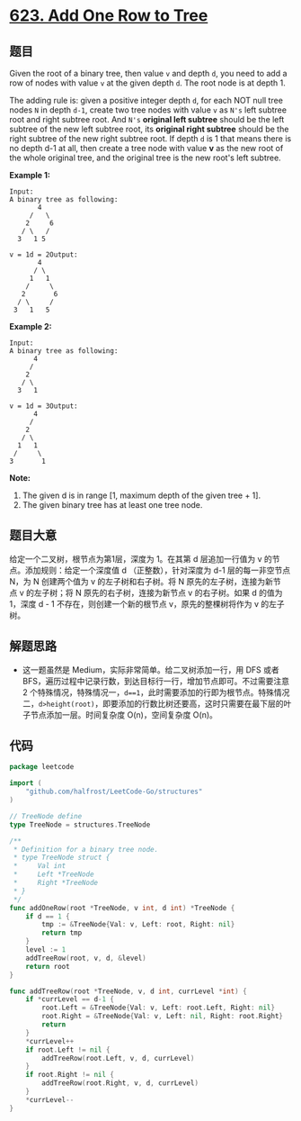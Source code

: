 # [623. Add One Row to Tree](https://leetcode.com/problems/add-one-row-to-tree/)


## 题目

Given the root of a binary tree, then value `v` and depth `d`, you need to add a row of nodes with value `v` at the given depth `d`. The root node is at depth 1.

The adding rule is: given a positive integer depth `d`, for each NOT null tree nodes `N` in depth `d-1`, create two tree nodes with value `v` as `N's` left subtree root and right subtree root. And `N's` **original left subtree** should be the left subtree of the new left subtree root, its **original right subtree** should be the right subtree of the new right subtree root. If depth `d` is 1 that means there is no depth d-1 at all, then create a tree node with value **v** as the new root of the whole original tree, and the original tree is the new root's left subtree.

**Example 1:**

```
Input: 
A binary tree as following:
       4
     /   \
    2     6
   / \   / 
  3   1 5   

v = 1d = 2Output: 
       4
      / \
     1   1
    /     \
   2       6
  / \     / 
 3   1   5   
```

**Example 2:**

```
Input: 
A binary tree as following:
      4
     /   
    2    
   / \   
  3   1    

v = 1d = 3Output: 
      4
     /   
    2
   / \    
  1   1
 /     \  
3       1
```

**Note:**

1. The given d is in range [1, maximum depth of the given tree + 1].
2. The given binary tree has at least one tree node.

## 题目大意

给定一个二叉树，根节点为第1层，深度为 1。在其第 d 层追加一行值为 v 的节点。添加规则：给定一个深度值 d （正整数），针对深度为 d-1 层的每一非空节点 N，为 N 创建两个值为 v 的左子树和右子树。将 N 原先的左子树，连接为新节点 v 的左子树；将 N 原先的右子树，连接为新节点 v 的右子树。如果 d 的值为 1，深度 d - 1 不存在，则创建一个新的根节点 v，原先的整棵树将作为 v 的左子树。

## 解题思路

- 这一题虽然是 Medium，实际非常简单。给二叉树添加一行，用 DFS 或者 BFS，遍历过程中记录行数，到达目标行一行，增加节点即可。不过需要注意 2 个特殊情况，特殊情况一，`d==1`，此时需要添加的行即为根节点。特殊情况二，`d>height(root)`，即要添加的行数比树还要高，这时只需要在最下层的叶子节点添加一层。时间复杂度 O(n)，空间复杂度 O(n)。

## 代码

```go
package leetcode

import (
	"github.com/halfrost/LeetCode-Go/structures"
)

// TreeNode define
type TreeNode = structures.TreeNode

/**
 * Definition for a binary tree node.
 * type TreeNode struct {
 *     Val int
 *     Left *TreeNode
 *     Right *TreeNode
 * }
 */
func addOneRow(root *TreeNode, v int, d int) *TreeNode {
	if d == 1 {
		tmp := &TreeNode{Val: v, Left: root, Right: nil}
		return tmp
	}
	level := 1
	addTreeRow(root, v, d, &level)
	return root
}

func addTreeRow(root *TreeNode, v, d int, currLevel *int) {
	if *currLevel == d-1 {
		root.Left = &TreeNode{Val: v, Left: root.Left, Right: nil}
		root.Right = &TreeNode{Val: v, Left: nil, Right: root.Right}
		return
	}
	*currLevel++
	if root.Left != nil {
		addTreeRow(root.Left, v, d, currLevel)
	}
	if root.Right != nil {
		addTreeRow(root.Right, v, d, currLevel)
	}
	*currLevel--
}
```